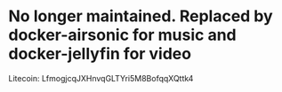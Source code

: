 # No longer maintained. Replaced by docker-airsonic for music and docker-jellyfin for video

Litecoin: LfmogjcqJXHnvqGLTYri5M8BofqqXQttk4